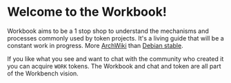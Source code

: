 # Welcome to the Workbook!

Workbook aims to be a 1 stop shop to understand the mechanisms and processes commonly used by token projects. It's a living guide that will be a constant work in progress. More [ArchWiki](https://wiki.archlinux.org/) than [Debian stable](https://www.debian.org/releases/stable/).

If you like what you see and want to chat with the community who created it you can acquire `WORK` tokens. The Workbook and chat and token are all part of the Workbench vision.
